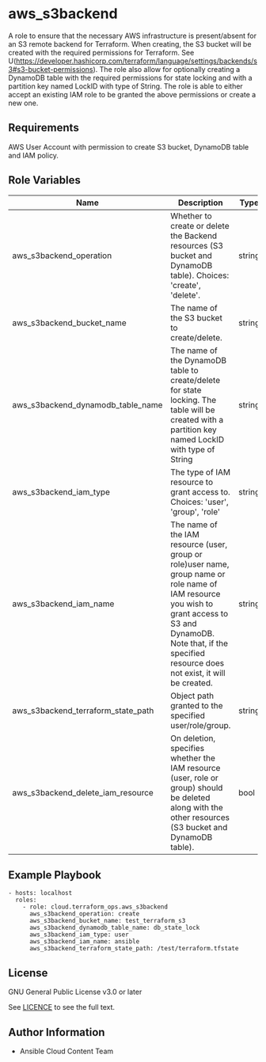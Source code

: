 # aws_s3backend

A role to ensure that the necessary AWS infrastructure is present/absent for an S3 remote backend for Terraform.
When creating, the S3 bucket will be created with the required permissions for Terraform. See U(https://developer.hashicorp.com/terraform/language/settings/backends/s3#s3-bucket-permissions).
The role also allow for optionally creating a DynamoDB table with the required permissions for state locking and with a partition key named LockID with type of String.
The role is able to either accept an existing IAM role to be granted the above permissions or create a new one.

## Requirements

AWS User Account with permission to create S3 bucket, DynamoDB table and IAM policy.

## Role Variables

Name | Description | Type | Default | Required
--- | --- | --- | --- | ---
aws_s3backend_operation|Whether to create or delete the Backend resources (S3 bucket and DynamoDB table). Choices: 'create', 'delete'.|string|create| N/A
aws_s3backend_bucket_name|The name of the S3 bucket to create/delete.|string|N/A|Yes
aws_s3backend_dynamodb_table_name|The name of the DynamoDB table to create/delete for state locking. The table will be created with a partition key named LockID with type of String|string|N/A|No
aws_s3backend_iam_type|The type of IAM resource to grant access to. Choices: 'user', 'group', 'role'|string|N/A|No
aws_s3backend_iam_name|The name of the IAM resource (user, group or role)user name, group name or role name of IAM resource you wish to grant access to S3 and DynamoDB. Note that, if the specified resource does not exist, it will be created.|string|N/A|when __aws_s3backend_iam_type__ is provided.
aws_s3backend_terraform_state_path|Object path granted to the specified user/role/group.|string|N/A|No
aws_s3backend_delete_iam_resource|On deletion, specifies whether the IAM resource (user, role or group) should be deleted along with the other resources (S3 bucket and DynamoDB table).|bool|False|No

## Example Playbook

    - hosts: localhost
      roles:
        - role: cloud.terraform_ops.aws_s3backend
          aws_s3backend_operation: create
          aws_s3backend_bucket_name: test_terraform_s3
          aws_s3backend_dynamodb_table_name: db_state_lock
          aws_s3backend_iam_type: user
          aws_s3backend_iam_name: ansible
          aws_s3backend_terraform_state_path: /test/terraform.tfstate

## License

GNU General Public License v3.0 or later

See [LICENCE](https://github.com/ansible-collections/cloud.terraform_ops/blob/main/LICENSE) to see the full text.

## Author Information

- Ansible Cloud Content Team
